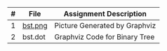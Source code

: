 
|   #   |  File | Assignment Description |
| :---: | ----------- | ---------------------- |
| 1 | [bst.png](https://github.com/huyngo878/4883-SoftwareTools-Ngo/blob/main/Assignment/A01/bst.dotbst.png) | Picture Generated by Graphviz |
|   2    |       bst.dot      |          Graphviz Code for Binary Tree               |
